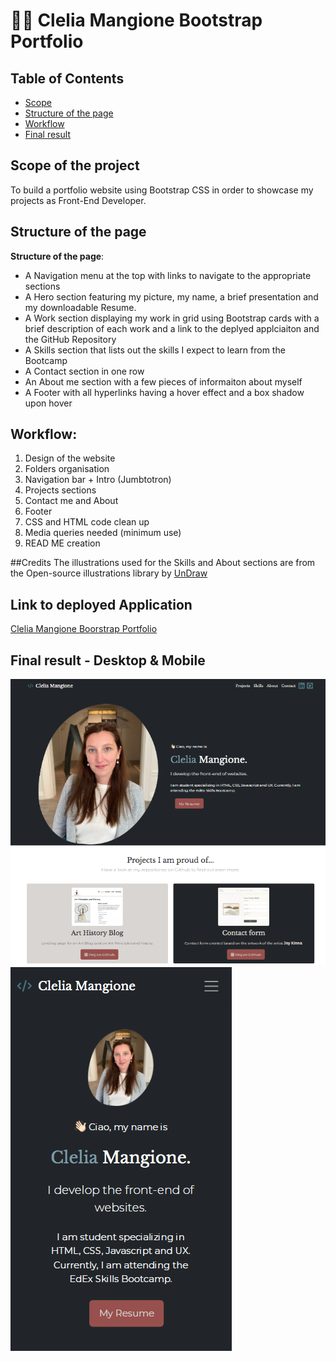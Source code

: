 # 👩‍💻 Clelia Mangione Bootstrap Portfolio

## Table of Contents
- [Scope](#scope-of-the-project)
- [Structure of the page](#structure-of-the-page)
- [Workflow](#workflow)
- [Final result](#final-result)

## Scope of the project
To build a portfolio website using Bootstrap CSS in order to showcase my projects as Front-End Developer.

## Structure of the page
**Structure of the page**:
- A Navigation menu at the top with links to navigate to the appropriate sections
- A Hero section featuring my picture, my name, a brief presentation and my downloadable Resume. 
- A Work section displaying my work in grid using Bootstrap cards with a brief description of each work and a link to the deplyed applciaiton and the GitHub Repository
- A Skills section that lists out the skills I expect to learn from the Bootcamp
- A Contact section in one row
- An About me section with a few pieces of informaiton about myself
- A Footer with all hyperlinks having a hover effect and a box shadow upon hover

## Workflow:
1. Design of the website
2. Folders organisation
3. Navigation bar + Intro (Jumbtotron)
4. Projects sections
5. Contact me and About
6. Footer
7. CSS and HTML code clean up
8. Media queries needed (minimum use)
9. READ ME creation

##Credits
The illustrations used for the Skills and About sections are from the Open-source illustrations library by [UnDraw](https://undraw.co/)

## Link to deployed Application
[Clelia Mangione Boorstrap Portfolio](https://clelia-m.github.io/bootstrap-portfolio/)

## Final result - Desktop & Mobile
![Bootstrap Portfolio Project](https://github.com/Clelia-M/bootstrap-portfolio/blob/2ba945903434c5adff3db9eb2665d64afa6e98cf/img/Clelia%20Mangione%20Bootstrap%20Portfolio_final%20Result.png)
![Bootstrap Portfolio Project Mobile](https://github.com/Clelia-M/bootstrap-portfolio/blob/2ba945903434c5adff3db9eb2665d64afa6e98cf/img/CM%20Bootstrap%20Portfolio_Final%20reuslts%20mobile.png)
